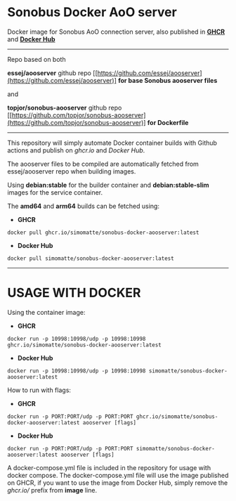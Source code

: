 # Sonobus Docker AoO server

Docker image for Sonobus AoO connection server, also published in [**GHCR**](https://ghcr.io/simomatte/sonobus-docker-aooserver) and [**Docker Hub**](https://hub.docker.com/r/simomatte/sonobus-docker-aooserver)

---

Repo based on both

**essej/aooserver** github repo [[https://github.com/essej/aooserver](https://github.com/essej/aooserver)] **for base Sonobus aooserver files**

and

**topjor/sonobus-aooserver** github repo [[https://github.com/topjor/sonobus-aooserver](https://github.com/topjor/sonobus-aooserver)] **for Dockerfile**

---

This repository will simply automate Docker container builds with Github actions and publish on _ghcr.io_ and _Docker Hub_.

The aooserver files to be compiled are automatically fetched from essej/aooserver repo when building images.

Using **debian:stable** for the builder container and **debian:stable-slim** images for the service container.

The **amd64** and **arm64** builds can be fetched using:
* **GHCR**
```
docker pull ghcr.io/simomatte/sonobus-docker-aooserver:latest
```
* **Docker Hub**
```
docker pull simomatte/sonobus-docker-aooserver:latest
```

---

# USAGE WITH DOCKER

Using the container image:

* **GHCR**
```
docker run -p 10998:10998/udp -p 10998:10998 ghcr.io/simomatte/sonobus-docker-aooserver:latest
```

* **Docker Hub**
```
docker run -p 10998:10998/udp -p 10998:10998 simomatte/sonobus-docker-aooserver:latest
```

How to run with flags: 

* **GHCR**
```
docker run -p PORT:PORT/udp -p PORT:PORT ghcr.io/simomatte/sonobus-docker-aooserver:latest aooserver [flags]
```

* **Docker Hub**
```
docker run -p PORT:PORT/udp -p PORT:PORT simomatte/sonobus-docker-aooserver:latest aooserver [flags]
```

A docker-compose.yml file is included in the repository for usage with docker compose. The docker-compose.yml file will use the image published on GHCR, if you want to use the image from Docker Hub, simply remove the _ghcr.io/_ prefix from **image** line.
